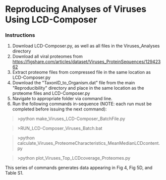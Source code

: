 # Reproducing Analyses of Viruses Using LCD-Composer

### Instructions
1. Download LCD-Composer.py, as well as all files in the Viruses_Analyses directory
2. Download all viral proteomes from https://figshare.com/articles/dataset/Viruses_ProteinSequences/12942362
3. Extract proteome files from compressed file in the same location as LCD-Composer.py
4. Download the "TaxonID_to_Organism.dat" file from the main "Reproducibility" directory and place in the same location as the proteome files and LCD-Composer.py
5. Navigate to appropriate folder via command line.
6. Run the following commands in-sequence (NOTE: each run must be completed before issuing the next command):

>\>python make_Viruses_LCD-Composer_BatchFile.py

>\>RUN_LCD-Composer_Viruses_Batch.bat

>\>python calculate_Viruses_ProteomeCharacteristics_MeanMedianLCDcontent.py

>\>python plot_Viruses_Top_LCDcoverage_Proteomes.py

This series of commands generates data appearing in Fig 4, Fig 5D, and Table S1.

